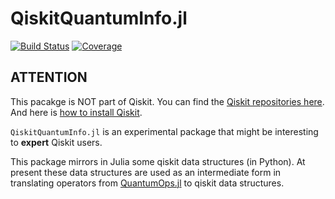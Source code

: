 # QiskitQuantumInfo.jl

[![Build Status](https://github.com/jlapeyre/QiskitQuantumInfo.jl/actions/workflows/CI.yml/badge.svg?branch=main)](https://github.com/jlapeyre/QiskitQuantumInfo.jl/actions/workflows/CI.yml?query=branch%3Amain)
[![Coverage](https://codecov.io/gh/jlapeyre/QiskitQuantumInfo.jl/branch/main/graph/badge.svg)](https://codecov.io/gh/jlapeyre/QiskitQuantumInfo.jl)

## ATTENTION

This pacakge is NOT part of Qiskit. You can find the [Qiskit repositories here](https://github.com/Qiskit).
And here is [how to install Qiskit](https://qiskit.org/documentation/getting_started.html).


`QiskitQuantumInfo.jl` is an experimental package that might be interesting to **expert** Qiskit users.

This package mirrors in Julia some qiskit data structures (in Python). At present these data structures are used as an intermediate
form in translating operators from [QuantumOps.jl](https://github.com/jlapeyre/QuantumOps.jl) to qiskit data structures.
